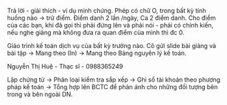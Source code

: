 Trả lời - giải thích - ví dụ minh chứng.
Phép có chữ O, trong bất kỳ tính huống nào -> trừ điểm. Điểm danh 2 lần /ngày, Ca 2 điểm danh. Cho điểm của các bạn, khi đã gọi thì phải đứng lên và phải nói - phải có chính kiến, nếu nghe giảng mà không đưa ra quan điểm của mình thì đc 0.

Giáo trình kế toán dịch vụ của bất kỳ trường nào. Cô gửi slide bài giảng và bài tập -> Mang theo (In) -> Mang theo Bảng nguyên lý kế toán.

Nguyễn Thị Huệ - Thạc sĩ - 0988365249

Lập chứng từ -> Phân loại kiểm tra sắp xếp -> Ghi sổ tài khoản theo phương pháp kế toán -> Tổng hợp lên BCTC để phản ánh cho những đối tượng bên trong và bên ngoài DN.
